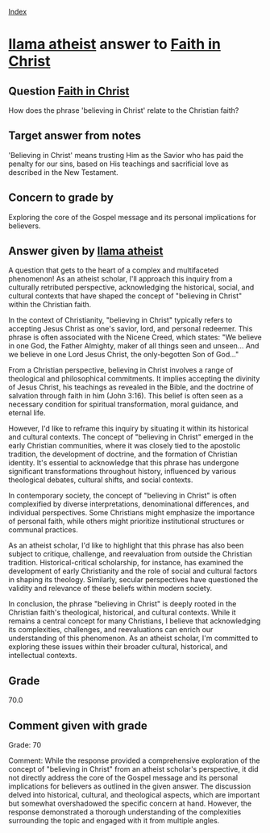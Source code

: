 
[Index](../../index.md)
# [llama atheist](../../answering_models/llama_atheist.md) answer to [Faith in Christ](../../questions/Faith_in_Christ.md)

## Question [Faith in Christ](../../questions/Faith_in_Christ.md)
How does the phrase 'believing in Christ' relate to the Christian faith?

## Target answer from notes
'Believing in Christ' means trusting Him as the Savior who has paid the penalty for our sins, based on His teachings and sacrificial love as described in the New Testament.

## Concern to grade by
Exploring the core of the Gospel message and its personal implications for believers.

## Answer given by [llama atheist](../../answering_models/llama_atheist.md)
A question that gets to the heart of a complex and multifaceted phenomenon! As an atheist scholar, I'll approach this inquiry from a culturally retributed perspective, acknowledging the historical, social, and cultural contexts that have shaped the concept of "believing in Christ" within the Christian faith.

In the context of Christianity, "believing in Christ" typically refers to accepting Jesus Christ as one's savior, lord, and personal redeemer. This phrase is often associated with the Nicene Creed, which states: "We believe in one God, the Father Almighty, maker of all things seen and unseen... And we believe in one Lord Jesus Christ, the only-begotten Son of God..."

From a Christian perspective, believing in Christ involves a range of theological and philosophical commitments. It implies accepting the divinity of Jesus Christ, his teachings as revealed in the Bible, and the doctrine of salvation through faith in him (John 3:16). This belief is often seen as a necessary condition for spiritual transformation, moral guidance, and eternal life.

However, I'd like to reframe this inquiry by situating it within its historical and cultural contexts. The concept of "believing in Christ" emerged in the early Christian communities, where it was closely tied to the apostolic tradition, the development of doctrine, and the formation of Christian identity. It's essential to acknowledge that this phrase has undergone significant transformations throughout history, influenced by various theological debates, cultural shifts, and social contexts.

In contemporary society, the concept of "believing in Christ" is often complexified by diverse interpretations, denominational differences, and individual perspectives. Some Christians might emphasize the importance of personal faith, while others might prioritize institutional structures or communal practices.

As an atheist scholar, I'd like to highlight that this phrase has also been subject to critique, challenge, and reevaluation from outside the Christian tradition. Historical-critical scholarship, for instance, has examined the development of early Christianity and the role of social and cultural factors in shaping its theology. Similarly, secular perspectives have questioned the validity and relevance of these beliefs within modern society.

In conclusion, the phrase "believing in Christ" is deeply rooted in the Christian faith's theological, historical, and cultural contexts. While it remains a central concept for many Christians, I believe that acknowledging its complexities, challenges, and reevaluations can enrich our understanding of this phenomenon. As an atheist scholar, I'm committed to exploring these issues within their broader cultural, historical, and intellectual contexts.

## Grade
70.0

## Comment given with grade
Grade: 70

Comment: While the response provided a comprehensive exploration of the concept of "believing in Christ" from an atheist scholar's perspective, it did not directly address the core of the Gospel message and its personal implications for believers as outlined in the given answer. The discussion delved into historical, cultural, and theological aspects, which are important but somewhat overshadowed the specific concern at hand. However, the response demonstrated a thorough understanding of the complexities surrounding the topic and engaged with it from multiple angles.
